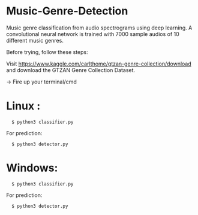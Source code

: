 # Music-Genre-Detection
Music genre classification from audio spectrograms using deep
learning. A convolutional neural network is trained with 7000
sample audios of 10 different music genres.

Before trying, follow these steps:
  
  Visit https://www.kaggle.com/carlthome/gtzan-genre-collection/download and download the GTZAN Genre Collection Dataset.
  
  -> Fire up your terminal/cmd
   
   # Linux :
   
      $ python3 classifier.py
  
   For prediction:

      $ python3 detector.py
  
  # Windows:
  
      $ python3 classifier.py
  
   For prediction:

      $ python3 detector.py
